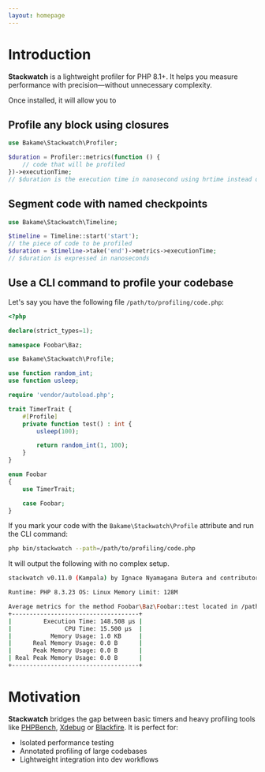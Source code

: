 ```yaml
---
layout: homepage
---
```


# Introduction

**Stackwatch** is a lightweight profiler for PHP 8.1+.  It helps you measure performance with 
precision—without unnecessary complexity.

Once installed, it will allow you to

## Profile any block using closures

```php
use Bakame\Stackwatch\Profiler;

$duration = Profiler::metrics(function () {
    // code that will be profiled
})->executionTime;
// $duration is the execution time in nanosecond using hrtime instead of microtime
````

## Segment code with named checkpoints

```php
use Bakame\Stackwatch\Timeline;

$timeline = Timeline::start('start');
// the piece of code to be profiled
$duration = $timeline->take('end')->metrics->executionTime;
// $duration is expressed in nanoseconds
````

## Use a CLI command to profile your codebase

Let's say you have the following file `/path/to/profiling/code.php`:

```php
<?php

declare(strict_types=1);

namespace Foobar\Baz;

use Bakame\Stackwatch\Profile;

use function random_int;
use function usleep;

require 'vendor/autoload.php';

trait TimerTrait {
    #[Profile]
    private function test() : int {
        usleep(100);

        return random_int(1, 100);
    }
}

enum Foobar
{
    use TimerTrait;

    case Foobar;
}
```

If you mark your code with the `Bakame\Stackwatch\Profile` attribute and run the CLI command:

```bash
php bin/stackwatch --path=/path/to/profiling/code.php
```
It will output the following with no complex setup.

```bash
stackwatch v0.11.0 (Kampala) by Ignace Nyamagana Butera and contributors.

Runtime: PHP 8.3.23 OS: Linux Memory Limit: 128M

Average metrics for the method Foobar\Baz\Foobar::test located in /path/to/profiling/code.php called 3 times
+------------------------------------+
|         Execution Time: 148.508 µs |
|               CPU Time: 15.500 µs  |
|           Memory Usage: 1.0 KB     |
|      Real Memory Usage: 0.0 B      |
|      Peak Memory Usage: 0.0 B      |
| Real Peak Memory Usage: 0.0 B      |
+------------------------------------+
```

# Motivation

**Stackwatch**  bridges the gap between basic timers and heavy profiling tools like [PHPBench](https://phpbench.readthedocs.io/en/latest/), [Xdebug](https://xdebug.org/) or [Blackfire](https://www.blackfire.io/).
It is perfect for:

- Isolated performance testing
- Annotated profiling of large codebases
- Lightweight integration into dev workflows
